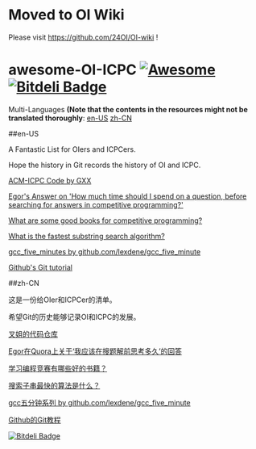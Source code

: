 # Moved to OI Wiki

Please visit https://github.com/24OI/OI-wiki !

# awesome-OI-ICPC [![Awesome](https://cdn.rawgit.com/sindresorhus/awesome/d7305f38d29fed78fa85652e3a63e154dd8e8829/media/badge.svg)](https://github.com/24OI/awesome-OI-ICPC) [![Bitdeli Badge](https://d2weczhvl823v0.cloudfront.net/24OI/awesome-oi-icpc/trend.png)](https://bitdeli.com/free "Bitdeli Badge")

Multi-Languages **(Note that the contents in the resources might not be translated thoroughly**:
  <a href="#en-us">en-US</a>
  <a href="#zh-cn">zh-CN</a>

##en-US

A Fantastic List for OIers and ICPCers.

Hope the history in Git records the history of OI and ICPC.

[ACM-ICPC Code by GXX](http://git.icpc-camp.org/ftiasch/acm-icpc)

[Egor's Answer on 'How much time should I spend on a question, before searching for answers in competitive programming?'](https://www.quora.com/How-much-time-should-I-spend-on-a-question-before-searching-for-answers-in-competitive-programming/answer/Egor-Suvorov)

[What are some good books for competitive programming?](https://www.quora.com/What-are-some-good-books-for-competitive-programming?redirected_qid=1101681)

[What is the fastest substring search algorithm?](http://stackoverflow.com/questions/3183582/what-is-the-fastest-substring-search-algorithm)

[gcc_five_minutes by github.com/lexdene/gcc_five_minute](https://github.com/24OI/gcc_five_minute)

[Github's Git tutorial](https://github.com/blog/2083-start-learning-git-and-github-today-with-self-paced-training)

##zh-CN

这是一份给OIer和ICPCer的清单。

希望Git的历史能够记录OI和ICPC的发展。

[叉姐的代码仓库](http://git.icpc-camp.org/ftiasch/acm-icpc)

[Egor在Quora上关于‘我应该在搜题解前思考多久’的回答](https://www.quora.com/How-much-time-should-I-spend-on-a-question-before-searching-for-answers-in-competitive-programming/answer/Egor-Suvorov)

[学习编程竞赛有哪些好的书籍？](https://www.quora.com/What-are-some-good-books-for-competitive-programming?redirected_qid=1101681)

[搜索子串最快的算法是什么？](http://stackoverflow.com/questions/3183582/what-is-the-fastest-substring-search-algorithm)

[gcc五分钟系列 by github.com/lexdene/gcc_five_minute](https://github.com/24OI/gcc_five_minute)

[Github的Git教程](https://github.com/blog/2083-start-learning-git-and-github-today-with-self-paced-training)


[![Bitdeli Badge](https://d2weczhvl823v0.cloudfront.net/24OI/awesome-oi-icpc/trend.png)](https://bitdeli.com/free "Bitdeli Badge")


